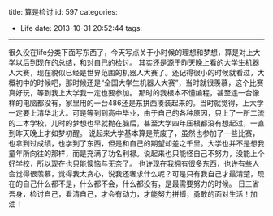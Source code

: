 title: 算是检讨
id: 597
categories:
  - Life
date: 2013-10-31 20:52:44
tags:
---

很久没在life分类下面写东西了，今天写点关于小时候的理想和梦想，算是对上大学以后到现在的总结，和对自己的检讨。
其实还是源于昨天晚上看的大学生机器人大赛，现在貌似已经是世界范围的机器人大赛了。还记得很小的时候就看过，大概初中的时候吧，那时候还是“全国大学生机器人大赛”，当时就很羡慕，这个比赛真好玩，等到我上大学我一定也要参加。
那时的我根本不懂编程，甚至连一台像样的电脑都没有，家里用的一台486还是东拼西凑装起来的。当时就觉得，上大学一定要上清华北大。可是等到到高中毕业，由于自己的各种原因，只上了一所二流的二本学校，儿时的梦想也早就抛在脑后，甚至大学四年压根都没有想起过，一直到昨天晚上才如梦初醒。
说起来大学基本算是荒废了，虽然也参加了一些比赛，也拿到过成绩，也学到了东西，但是和自己的期望却差之千里。大学也并不是想我童年所向往的那样，而是充满了功名利禄。说起来也只能怪自己不努力，没能上个好学校，所以现在也只能懊恼与无奈了。
也许现在我拥有很多东西，也许有些人会觉得很羡慕，觉得我太贪心，说我还奢求什么呢？可是只有我自己才最清楚，现在的自己什么都不是，什么都不会，什么都没有，是最需要努力的时候。
日三省吾身，检讨自己，看清自己，才会有动力，才能努力拼搏，勇敢的面对生活！加油！
